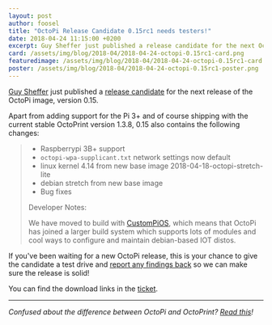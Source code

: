 ```yaml
---
layout: post
author: foosel
title: "OctoPi Release Candidate 0.15rc1 needs testers!"
date: 2018-04-24 11:15:00 +0200
excerpt: Guy Sheffer just published a release candidate for the next OctoPi release 0.15 and is looking for feedback!
card: /assets/img/blog/2018-04/2018-04-24-octopi-0.15rc1-card.png
featuredimage: /assets/img/blog/2018-04/2018-04-24-octopi-0.15rc1-card.png
poster: /assets/img/blog/2018-04/2018-04-24-octopi-0.15rc1-poster.png
---
```


[Guy Sheffer](https://github.com/guysoft) just published a
[release candidate](https://github.com/guysoft/OctoPi/issues/516) for the next release of the OctoPi image, version 0.15.

Apart from adding support for the Pi 3+ and of course shipping with the current stable OctoPrint version
1.3.8, 0.15 also contains the following changes:

>  * Raspberrypi 3B+ support
>  * `octopi-wpa-supplicant.txt` network settings now default
>  * linux kernel 4.14 from new base image 2018-04-18-octopi-stretch-lite
>  * debian stretch from new base image
>  * Bug fixes
>
> Developer Notes:
>
> We have moved to build with [CustomPiOS](https://github.com/guysoft/CustomPiOS), which means that OctoPi has joined a larger build system which supports lots of modules and cool ways to configure and maintain debian-based IOT distos.

If you've been waiting for a new OctoPi release, this is your chance to give the candidate a test drive
and [report any findings back](https://github.com/guysoft/OctoPi/issues/516) so we can make sure the
release is solid!

You can find the download links in the [ticket](https://github.com/guysoft/OctoPi/issues/516).

---

*Confused about the difference between OctoPi and OctoPrint? [Read this](https://discourse.octoprint.org/t/what-is-the-difference-between-octoprint-and-octopi-are-they-the-same-thing/185)!* 